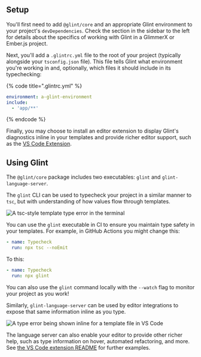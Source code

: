 ## Setup

You'll first need to add `@glint/core` and an appropriate Glint environment to your project's `devDependencies`.
Check the section in the sidebar to the left for details about the specifics of working with Glint in a GlimmerX or Ember.js project.

Next, you'll add a `.glintrc.yml` file to the root of your project (typically alongside your `tsconfig.json` file). This file tells Glint what environment you're working in and, optionally, which files it should include in its typechecking:

{% code title=".glintrc.yml" %}

```yaml
environment: a-glint-environment
include:
  - 'app/**'
```

{% endcode %}

Finally, you may choose to install an editor extension to display Glint's diagnostics inline in your templates and provide richer editor support, such as the [VS Code Extension](https://marketplace.visualstudio.com/items?itemName=typed-ember.glint-vscode).

## Using Glint

The `@glint/core` package includes two executables: `glint` and `glint-language-server`.

The `glint` CLI can be used to typecheck your project in a similar manner to `tsc`, but with understanding of how values flow through templates.

![A `tsc`-style template type error in the terminal](https://user-images.githubusercontent.com/108688/111076577-1d61db00-84ed-11eb-876a-e5b504758d11.png)

You can use the `glint` executable in CI to ensure you maintain type safety in your templates.
For example, in GitHub Actions you might change this:

```yaml
- name: Typecheck
  run: npx tsc --noEmit
```

To this:

```yaml
- name: Typecheck
  run: npx glint
```

You can also use the `glint` command locally with the `--watch` flag to monitor your project as you work!

Similarly, `glint-language-server` can be used by editor integrations to expose that same information inline as you type.

![A type error being shown inline for a template file in VS Code](https://user-images.githubusercontent.com/108688/111076679-995c2300-84ed-11eb-934a-3a29f21be89a.png)

The language server can also enable your editor to provide other richer help, such as type information on hover, automated refactoring, and more. See [the VS Code extension README](https://github.com/typed-ember/glint/tree/main/packages/vscode) for further examples.
